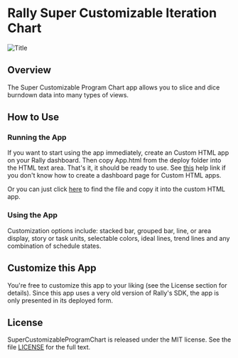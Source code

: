 Rally Super Customizable Iteration Chart
======================

![Title](https://raw.github.com/RallyApps/SuperCustomizableProgramChart/master/screenshots/title-screenshot.png)

## Overview

The Super Customizable Program Chart app allows you to slice and dice burndown data into many types of views.

## How to Use

### Running the App

If you want to start using the app immediately, create an Custom HTML app on your Rally dashboard. Then copy App.html from the deploy folder into the HTML text area. That's it, it should be ready to use. See [this](http://www.rallydev.com/help/use_apps#create) help link if you don't know how to create a dashboard page for Custom HTML apps.

Or you can just click [here](https://raw.github.com/RallyApps/SuperCustomizableProgramChart/master/deploy/App.html) to find the file and copy it into the custom HTML app.

### Using the App

Customization options include: stacked bar, grouped bar, line, or area display, story or task units, selectable colors, ideal lines, trend lines and any combination of schedule states.

## Customize this App

You're free to customize this app to your liking (see the License section for details). Since this app uses a very old version of Rally's SDK, the app is only presented in its deployed form.

## License

SuperCustomizableProgramChart is released under the MIT license.  See the file [LICENSE](https://raw.github.com/RallyApps/SuperCustomizableProgramChart/master/LICENSE) for the full text.
